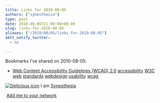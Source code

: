 ```yaml
---
title: Links for 2010-08-05
authors: ["synesthesia"]
type: post
date: 2010-08-05T21:00:00+00:00
slug: links-for-2010-08-05 
aliases: ["/2010/08/05/links-for-2010-08-05"]
aktt_notify_twitter:
  - no

---
```

Bookmarks I&#8217;ve shared on 2010-08-05:

  * [Web Content Accessibility Guidelines (WCAG) 2.0][1] 
    [accessibility][2] [W3C][3] [web][4] [standards][5] [webdesign][6] [usability][7] [wcag][8] </li> </ul> 
    
    <p class="deliciouslink">
      <a href="https://del.icio.us/synesthesia" title="See all my bookmarks on del.icio.us"><img src="https://www.synesthesia.co.uk/images/deliciousicon.jpg" alt="Delicious icon" /></a>&nbsp;I am <a href="https://del.icio.us/synesthesia" title="See all my bookmarks on del.icio.us">Synesthesia</a>
    </p>
    
    <p class="deliciouslink">
      <a href="https://del.icio.us/network?add=synesthesia" title="Add me to your del.icio.us network"><img src="https://www.synesthesia.co.uk/images/add.gif" alt="" /></a>&nbsp;<a href="https://del.icio.us/network?add=synesthesia" title="Add me to your del.icio.us network">Add me to your network</a>
    </p>

 [1]: https://www.w3.org/TR/WCAG20/
 [2]: https://delicious.com/synesthesia/accessibility
 [3]: https://delicious.com/synesthesia/W3C
 [4]: https://delicious.com/synesthesia/web
 [5]: https://delicious.com/synesthesia/standards
 [6]: https://delicious.com/synesthesia/webdesign
 [7]: https://delicious.com/synesthesia/usability
 [8]: https://delicious.com/synesthesia/wcag